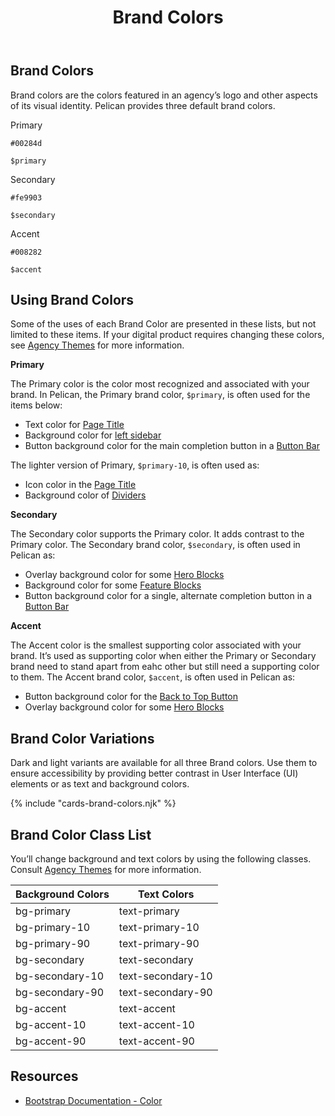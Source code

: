 ﻿---
title: Brand Colors
summary: Pelican uses Brand colors to help define your own brand.
tags: color
layout: guide
eleventyNavigation:
  key: Brand Colors
  parent: Foundation
  order: 1
  excerpt: Pelican uses Brand colors to help define your own brand.
  img: /img/illustrations/illus-brand-colors.svg
--- 
## Brand Colors

Brand colors are the colors featured in an agency’s logo and other aspects of its visual identity. Pelican provides three default brand colors. 

<div class="row mb-12">
    <div class="col-md-6 col-xl-3">
        <div class="card border-0 mb-4">
            <div class="py-20 bg-primary rounded-top"></div>
            <div class="card-body">
                <p class="mb-0 font-weight-bold">Primary</p>
                <p class="mb-0"><code>#00284d</code></p>
                <p class="mb-0"><code>$primary</code></p>
            </div>
        </div>
    </div>
    <div class="col-md-6 col-xl-3">
        <div class="card border-0 mb-4">
            <div class="py-20 bg-secondary rounded-top"></div>
            <div class="card-body">
                <p class="mb-0 font-weight-bold">Secondary</p>
                <p class="mb-0"><code>#fe9903</code></p>
                <p class="mb-0"><code>$secondary</code></p>
            </div>
        </div>
    </div>
    <div class="col-md-6 col-xl-3">
        <div class="card border-0 mb-4">
            <div class="py-20 bg-accent rounded-top"></div>
            <div class="card-body">
                <p class="mb-0 font-weight-bold">Accent</p>
                <p class="mb-0"><code>#008282</code></p>
                <p class="mb-0"><code>$accent</code></p>
            </div>
        </div>
    </div>
</div>

## Using Brand Colors

Some of the uses of each Brand Color are presented in these lists, but not limited to these items. If your digital product requires changing these colors, see [Agency Themes](/foundation/agency-theming/) for more information.

**Primary**

The Primary color is the color most recognized and associated with your brand. In Pelican, the Primary brand color, `$primary`, is often used for the items below:

- Text color for [Page Title](/components/page-title/)
- Background color for [left sidebar](/components/app-screen/)
- Button background color for the main completion button in a [Button Bar]()

The lighter version of Primary, `$primary-10`, is often used as:

- Icon color in the [Page Title](/components/page-title/)
- Background color of [Dividers](/components/dividers/)

**Secondary**

The Secondary color supports the Primary color. It adds contrast to the Primary color. The Secondary brand color, `$secondary`, is often used in Pelican as:

- Overlay background color for some [Hero Blocks](/hero-blocks/)
- Background color for some [Feature Blocks](/feature-blocks/)
- Button background color for a single, alternate completion button in a [Button Bar]()

**Accent**

The Accent color is the smallest supporting color associated with your brand. It’s used as supporting color when either the Primary or Secondary brand need to stand apart from eahc other but still need a supporting color to them. The Accent brand color, `$accent`, is often used in Pelican as:

- Button background color for the [Back to Top Button](/components/back-to-top-button/)
- Overlay background color for some [Hero Blocks](/hero-blocks/)

## Brand Color Variations

Dark and light variants are available for all three Brand colors. Use them to ensure accessibility by providing better contrast in User Interface (UI) elements or as text and background colors.

{% include "cards-brand-colors.njk" %}

## Brand Color Class List

You’ll change background and text colors by using the following classes. Consult [Agency Themes](/foundation/agency-theming/) for more information.

<div class="table-wrapper">
    <table class="table table-light mb-8">
        <thead>
            <tr>
                <th>Background Colors</th>
                <th>Text Colors</th>
            </tr>
        </thead>
        <tbody>
            <tr>
                <td><span class="badge badge-pill py-2 px-4 badge-primary">bg-primary</span></td>
                <td><span class="badge badge-pill py-2 px-4 text-primary">text-primary</span></td>
            </tr>
            <tr>
                <td><span class="badge badge-pill py-2 px-4 badge-primary-10">bg-primary-10</span></td>
                <td><span class="badge badge-pill py-2 px-4 text-primary-10">text-primary-10</span></td>
            </tr>
            <tr>
                <td><span class="badge badge-pill py-2 px-4 badge-primary-90">bg-primary-90</span></td>
                <td><span class="badge badge-pill py-2 px-4 text-primary-90">text-primary-90</span></td>
            </tr>
            <tr>
                <td><span class="badge badge-pill py-2 px-4 badge-secondary">bg-secondary</span></td>
                <td><span class="badge badge-pill py-2 px-4 text-secondary">text-secondary</span></td>
            </tr>
            <tr>
                <td><span class="badge badge-pill py-2 px-4 badge-secondary-10">bg-secondary-10</span></td>
                <td><span class="badge badge-pill py-2 px-4 text-secondary-10">text-secondary-10</span></td>
            </tr>
            <tr>
                <td><span class="badge badge-pill py-2 px-4 badge-secondary-90">bg-secondary-90</span></td>
                <td><span class="badge badge-pill py-2 px-4 text-secondary-90">text-secondary-90</span></td>
            </tr>
            <tr>
                <td><span class="badge badge-pill py-2 px-4 badge-accent">bg-accent</span></td>
                <td><span class="badge badge-pill py-2 px-4 text-accent">text-accent</span></td>
            </tr>
            <tr>
                <td><span class="badge badge-pill py-2 px-4 badge-accent-10">bg-accent-10</span></td>
                <td><span class="badge badge-pill py-2 px-4 text-accent-10">text-accent-10</span></td>
            </tr>
            <tr>
                <td><span class="badge badge-pill py-2 px-4 badge-accent-90">bg-accent-90</span></td>
                <td><span class="badge badge-pill py-2 px-4 text-accent-90">text-accent-90</span></td>
            </tr>                      
        </tbody>
    </table>
</div>

## Resources

* <a href="https://getbootstrap.com/docs/4.5/utilities/colors/" target="_blank">Bootstrap Documentation - Color</a>

